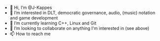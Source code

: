 - 👋 Hi, I’m @J-Kappes
- 👀 I’m interested in DLT, democratic governance, audio, (music) notation and game development 
- 🌱 I’m currently learning C++, Linux and Git
- 💞️ I’m looking to collaborate on anything I'm interested in (see above)
- 📫 How to reach me 

<!---
J-Kappes/J-Kappes is a ✨ special ✨ repository because its `README.md` (this file) appears on your GitHub profile.
You can click the Preview link to take a look at your changes.
--->
